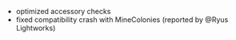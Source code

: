 - optimized accessory checks
- fixed compatibility crash with MineColonies (reported by @Ryus Lightworks)